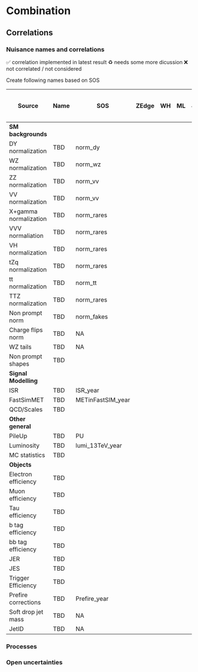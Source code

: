 # Combination

## Correlations

### Nuisance names and correlations

:white_check_mark: correlation implemented in latest result
:recycle: needs some more dicussion
:x: not correlated / not considered

Create following names based on SOS

|	Source	|	Name	|	SOS	|	ZEdge	|	WH	|	ML	|	4b	|	hadronic WX (SUS-21-002)	|	Comment	|	Correlation implemented	|
|	---	|	---	|	---	|	---	|	---	|	---	| --- | --- |	---	|	---	|				
|	**SM backgrounds**																			
|	DY normalization	|	TBD	|	norm_dy	|		|		|		|		|		|		|		|
|	WZ normalization	|	TBD	|	norm_wz	|		|		|		|		|		|		|		|
|	ZZ normalization	|	TBD	|	norm_vv	|		|		|		|		|		|		|		|
|	VV normalization	|	TBD	|	norm_vv	|		|		|		|		|		|		|		|
|	X+gamma normalization	|	TBD	|	norm_rares	|		|		|		|		|		|		|		|
|	VVV normaliation	|	TBD	|	norm_rares	|		|		|		|		|		|		|		|
|	VH normalization	|	TBD	|	norm_rares	|		|		|		|		|		|		|		|
|	tZq normalization	|	TBD	|	norm_rares	|		|		|		|		|		|		|		|
|	tt normalization	|	TBD	|	norm_tt	|		|		|		|		|		|		|		|
|	TTZ normalization	|	TBD	|	norm_rares	|		|		|		|		|		|		|		|
|	Non prompt norm	|	TBD	|	norm_fakes	|		|		|		|		|		|		|		|
|	Charge flips norm	|	TBD	|	NA	|		|		|		|		|		|		|		|
|	WZ tails	|	TBD	|	NA	|		|		|		|		|		|		|		|
|	Non prompt shapes	|	TBD	|		|		|		|		|		|		|		|		|
|	**Signal Modelling**																			
|	ISR	|	TBD	|	ISR_year	|		|		|		|		|		|		|		|
|	FastSimMET	|	TBD	|	METinFastSIM_year	|		|		|		|		|		|		|		|
|	QCD/Scales	|	TBD	|		|		|		|		|		|		|		|		|
|	**Other general**																			
|	PileUp	|	TBD	| PU		|		|		|		|		|		|		|		|
|	Luminosity	|	TBD	| lumi_13TeV_year		|		|		|		|		|		|		|		|
|	MC statistics	|	TBD	|		|		|		|		|		|		|		|		|
|	**Objects**																			
|	Electron efficiency	|	TBD	|		|		|		|		|		|		|		|		|
|	Muon efficiency	|	TBD	|		|		|		|		|		|		|		|		|
|	Tau efficiency	|	TBD	|		|		|		|		|		|		|		|		|
|	b tag efficiency	|	TBD	|		|		|		|		|		|		|		|		|
|	bb tag efficiency	|	TBD	|		|		|		|		|		|		|		|		|
|	JER	|	TBD	|		|		|		|		|		|		|		|		|
|	JES	|	TBD	|		|		|		|		|		|		|		|		|
|	Trigger Efficiency	|	TBD	|		|		|		|		|		|		|		|		|
|	Prefire corrections	|	TBD	|	Prefire_year	|		|		|		|		|		|		|		|
|	Soft drop jet mass	|	TBD	|	NA	|		|		|		|		|		|		|		|
|	JetID	|	TBD	|	NA	|		|		|		|		|		|		|		|

### Processes

### Open uncertainties
